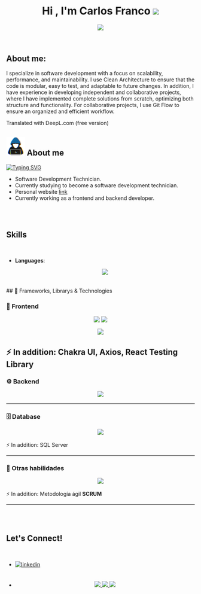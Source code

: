 
<h1 align="center"><b>Hi , I'm Carlos Franco </b><img src="https://media.giphy.com/media/hvRJCLFzcasrR4ia7z/giphy.gif" width="35"></h1>

<p align="center">
  <a href="https://github.com/DenverCoder1/readme-typing-svg"><img src="https://readme-typing-svg.herokuapp.com?font=Time+New+Roman&color=cyan&size=25&center=true&vCenter=true&width=600&height=100&lines=Assalamu+O+Alaikum+Warahmatullah..&hearts;++;Self-taught+Front-End+Developer,;Computer+Science+Student,;CTF+Newbie,;Active+Learner/Researcher,;Love+to+learn+new+stuffs..<3"></a>
</p>


<br>

## About me:

<p>I specialize in software development with a focus on scalability, performance, and maintainability. I use Clean Architecture to ensure that the code is modular, easy to test, and adaptable to future changes. In addition, I have experience in developing independent and collaborative projects, where I have implemented complete solutions from scratch, optimizing both structure and functionality. For collaborative projects, I use Git Flow to ensure an organized and efficient workflow.

Translated with DeepL.com (free version)</p>

	
## <picture><img src = "https://github.com/0xAbdulKhalid/0xAbdulKhalid/raw/main/assets/mdImages/about_me.gif" width = 50px></picture> **About me**

<a href="https://git.io/typing-svg">
<img src="https://readme-typing-svg.demolab.com?font=Fira+Code&pause=1000&width=435&lines=I'm+Carlos+Franco.;I'm+Development+Software." alt="Typing SVG" />
</a>

<br>

- Software Development Technician.
- Currently studying to become a software development technician.
- Personal website [link]([https://www.0xabdulkhalid.ml](https://portafolio-web-carlos.netlify.app/))
- Currently working as a frontend and backend developer.

<br><br>

## <b> Skills</b>
<br>

<p align="center">

- **Languages**:
    
  <p align="center">
      <img src="https://skillicons.dev/icons?i=java,js,ts,cs,python" />
  </p>

<br>   
    ## 🚀 Frameworks, Librarys & Technologies

### 🎨 Frontend
<p align="center">
  <img src="https://skillicons.dev/icons?i=react,reactnative,tailwind,bootstrap" />
  <img src="https://skillicons.dev/icons?i=materialui" />
</p>

<p align="center">
  <img src="https://skillicons.dev/icons?i=jest" />
</p>

⚡ In addition: Chakra UI, Axios, React Testing Library
---

### ⚙️ Backend
<p align="center">
  <img src="https://skillicons.dev/icons?i=spring,express,dotnet" />
</p>

---

### 🗄️ Database
<p align="center">
  <img src="https://skillicons.dev/icons?i=mongodb,postgresql,sqlite" />
</p>

⚡ In addition: SQL Server

---

### 🔧 Otras habilidades
<p align="center">
  <img src="https://skillicons.dev/icons?i=git,firebase" />
</p>

⚡ In addition: Metodología ágil **SCRUM**


-----

<br>
<br>

## <b> Let's Connect!</b>
<br>
<div align='left'>

<ul>

<li>
<a href="https://linkedin.com/in/0xabdulkhalid" target="_blank">
<img src="https://img.shields.io/badge/linkedin:  0xabdulkhalid-%2300acee.svg?color=405DE6&style=for-the-badge&logo=linkedin&logoColor=white" alt=linkedin style="margin-bottom: 5px;"/>
</a>
</li>

<br>

<li>
<p align="center">
  <a href="mailto:carlosfranco63@gmail.com">
    <img src="https://img.shields.io/badge/Gmail-D14836?style=for-the-badge&logo=gmail&logoColor=white" />
  </a>
  
  <a href="https://www.linkedin.com/in/carlos-franco-713573282/">
    <img src="https://img.shields.io/badge/LinkedIn-0077B5?style=for-the-badge&logo=linkedin&logoColor=white" />
  </a>
  
  <a href="https://github.com/CarlosFranco97">
    <img src="https://img.shields.io/badge/GitHub-100000?style=for-the-badge&logo=github&logoColor=white" />
  </a>
</p>








